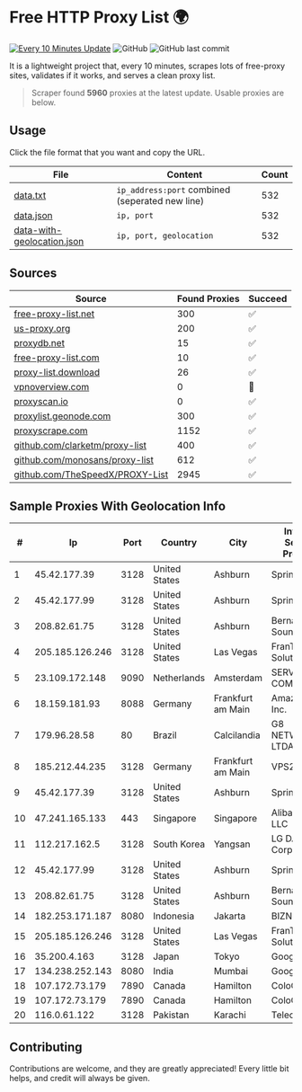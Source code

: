 
# Free HTTP Proxy List 🌍

[![Every 10 Minutes Update](https://github.com/mertguvencli/http-proxy-list/actions/workflows/main.yml/badge.svg?branch=main)](https://github.com/mertguvencli/http-proxy-list/actions/workflows/main.yml)
![GitHub](https://img.shields.io/github/license/mertguvencli/http-proxy-list)
![GitHub last commit](https://img.shields.io/github/last-commit/mertguvencli/http-proxy-list)

It is a lightweight project that, every 10 minutes, scrapes lots of free-proxy sites, validates if it works, and serves a clean proxy list.


> Scraper found **5960** proxies at the latest update. Usable proxies are below.

## Usage

Click the file format that you want and copy the URL.


|File|Content|Count|
|----|-------|-----|
|[data.txt](https://raw.githubusercontent.com/mertguvencli/http-proxy-list/main/proxy-list/data.txt)|`ip_address:port` combined (seperated new line)|532|
|[data.json](https://raw.githubusercontent.com/mertguvencli/http-proxy-list/main/proxy-list/data.json)|`ip, port`|532|
|[data-with-geolocation.json](https://raw.githubusercontent.com/mertguvencli/http-proxy-list/main/proxy-list/data-with-geolocation.json)|`ip, port, geolocation`|532|

## Sources

|Source|Found Proxies|Succeed|
|------|-------------|-------|
|[free-proxy-list.net](https://free-proxy-list.net)|300|✅|
|[us-proxy.org](https://www.us-proxy.org)|200|✅|
|[proxydb.net](http://proxydb.net)|15|✅|
|[free-proxy-list.com](https://free-proxy-list.com/?page=&port=&type%5B%5D=http&type%5B%5D=https&up_time=0&search=Search)|10|✅|
|[proxy-list.download](https://www.proxy-list.download/HTTP)|26|✅|
|[vpnoverview.com](https://vpnoverview.com/privacy/anonymous-browsing/free-proxy-servers)|0|🚫|
|[proxyscan.io](https://www.proxyscan.io)|0|✅|
|[proxylist.geonode.com](https://proxylist.geonode.com/api/proxy-list?limit=300&page=1&sort_by=lastChecked&sort_type=desc&protocols=http,https)|300|✅|
|[proxyscrape.com](https://api.proxyscrape.com/v2/?request=displayproxies&protocol=http&timeout=10000&country=all&ssl=all&anonymity=all)|1152|✅|
|[github.com/clarketm/proxy-list](https://raw.githubusercontent.com/clarketm/proxy-list/master/proxy-list-raw.txt)|400|✅|
|[github.com/monosans/proxy-list](https://raw.githubusercontent.com/monosans/proxy-list/main/proxies/http.txt)|612|✅|
|[github.com/TheSpeedX/PROXY-List](https://raw.githubusercontent.com/TheSpeedX/PROXY-List/master/http.txt)|2945|✅|


## Sample Proxies With Geolocation Info

|#|Ip|Port|Country|City|Internet Service Provider|
|-|--|----|-------|----|-------------------------|
|1|45.42.177.39|3128|United States|Ashburn|Sprint|
|2|45.42.177.99|3128|United States|Ashburn|Sprint|
|3|208.82.61.75|3128|United States|Ashburn|Bernardi Sounds|
|4|205.185.126.246|3128|United States|Las Vegas|FranTech Solutions|
|5|23.109.172.148|9090|Netherlands|Amsterdam|SERVERS-COM|
|6|18.159.181.93|8088|Germany|Frankfurt am Main|Amazon.com, Inc.|
|7|179.96.28.58|80|Brazil|Calcilandia|G8 NETWORKS LTDA|
|8|185.212.44.235|3128|Germany|Frankfurt am Main|VPS2day.com|
|9|45.42.177.39|3128|United States|Ashburn|Sprint|
|10|47.241.165.133|443|Singapore|Singapore|Alibaba.com LLC|
|11|112.217.162.5|3128|South Korea|Yangsan|LG DACOM Corporation|
|12|45.42.177.99|3128|United States|Ashburn|Sprint|
|13|208.82.61.75|3128|United States|Ashburn|Bernardi Sounds|
|14|182.253.171.187|8080|Indonesia|Jakarta|BIZNET|
|15|205.185.126.246|3128|United States|Las Vegas|FranTech Solutions|
|16|35.200.4.163|3128|Japan|Tokyo|Google LLC|
|17|134.238.252.143|8080|India|Mumbai|Google LLC|
|18|107.172.73.179|7890|Canada|Hamilton|ColoCrossing|
|19|107.172.73.179|7890|Canada|Hamilton|ColoCrossing|
|20|116.0.61.122|3128|Pakistan|Karachi|Telecard|



## Contributing

Contributions are welcome, and they are greatly appreciated! Every
little bit helps, and credit will always be given.

